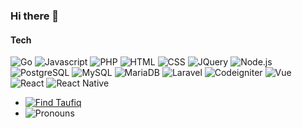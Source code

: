 ### Hi there 👋
#### Tech
![Go](https://img.shields.io/badge/GO-66d0dd "Go")
![Javascript](https://img.shields.io/badge/Javascript-efd81d "Javascript")
![PHP](https://img.shields.io/badge/PHP-7377ad "PHP")
![HTML](https://img.shields.io/badge/HTML-dd4b25 "HTML")
![CSS](https://img.shields.io/badge/CSS-254bdd "CSS")
![JQuery](https://img.shields.io/badge/JQuery-0865a6 "JQuery")
![Node.js](https://img.shields.io/badge/Node.js-7fc728 "Node.js")
![PostgreSQL](https://img.shields.io/badge/PostgreSQL-2f5e8d "PostgreSQL")
![MySQL](https://img.shields.io/badge/MySQL-167d94 "MySQL")
![MariaDB](https://img.shields.io/badge/MariaDB-9a5c47 "MariaDB")
![Laravel](https://img.shields.io/badge/Laravel-f72c1f "Laravel")
![Codeigniter](https://img.shields.io/badge/Codeigniter-d64613 "Codeigniter")
![Vue](https://img.shields.io/badge/Vue-3fb27f "Vue")
![React](https://img.shields.io/badge/React-5ed3f3 "React")
![React Native](https://img.shields.io/badge/React_Native-5ed3f3 "React Native")

<!-- **mo-taufiq/mo-taufiq** is a ✨ _special_ ✨ repository because its `README.md` (this file) appears on your GitHub profile. -->

<!-- Here are some ideas to get you started: -->

<!-- - 🔭 I’m currently working on ... -->
<!-- - 🌱 I’m currently learning ... -->
<!-- - 👯 I’m looking to collaborate on ... -->
<!-- - 🤔 I’m looking for help with ... -->
<!-- - 💬 Ask me about ... -->
- [![Find Taufiq](https://img.shields.io/static/v1?label=📫%20How%20to%20reach%20me%20:&message=Find%20Taufiq&color)](https://mo-taufiq.github.io)
- ![Pronouns](https://img.shields.io/static/v1?label=😄%20Pronouns%20:&message=He&color)
<!-- - ⚡ Fun fact: ... -->
